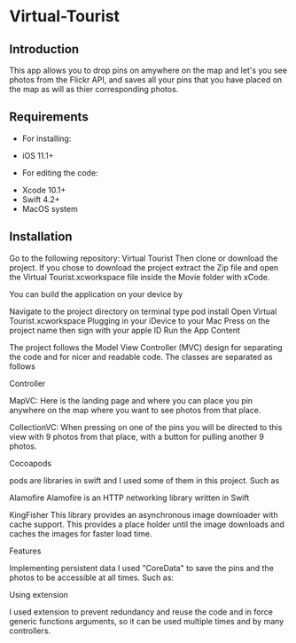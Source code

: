 # Virtual-Tourist

## Introduction

This app allows you to drop pins on amywhere on the map and let's you see photos from the Flickr API, and saves all your pins that you have placed on the map as will as thier corresponding photos.

## Requirements

* For installing:
- iOS 11.1+
* For editing the code:
- Xcode 10.1+
- Swift 4.2+
- MacOS system

## Installation

Go to the following repository: Virtual Tourist Then clone or download the project. If you chose to download the project extract the Zip file and open the Virtual Tourist.xcworkspace file inside the Movie folder with xCode.

You can build the application on your device by

Navigate to the project directory on terminal
type pod install
Open Virtual Tourist.xcworkspace
Plugging in your iDevice to your Mac
Press on the project name then sign with your apple ID
Run the App
Content

The project follows the Model View Controller (MVC) design for separating the code and for nicer and readable code. The classes are separated as follows

Controller

MapVC: Here is the landing page and where you can place you pin anywhere on the map where you want to see photos from that place.

CollectionVC: When pressing on one of the pins you will be directed to this view with 9 photos from that place, with a button for pulling another 9 photos.

Cocoapods

pods are libraries in swift and I used some of them in this project. Such as

Alamofire Alamofire is an HTTP networking library written in Swift

KingFisher This library provides an asynchronous image downloader with cache support. This provides a place holder until the image downloads and caches the images for faster load time.

Features

Implementing persistent data
I used "CoreData" to save the pins and the photos to be accessible at all times. Such as:

Using extension

I used extension to prevent redundancy and reuse the code and in force generic functions arguments, so it can be used multiple times and by many controllers.
